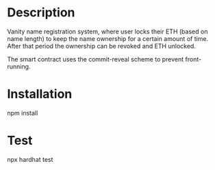 # Description

Vanity name registration system, where user locks their ETH (based on name length) to keep the name ownership for a certain amount of time. After that period the ownership can be revoked and ETH unlocked.

The smart contract uses the commit-reveal scheme to prevent front-running.

# Installation

npm install

# Test

npx hardhat test
